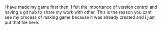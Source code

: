 I have made my game first then, I felt the importance of version control and having a git hub to share my work with other.
This is the reason you cant see my process of making game because it was already created and i just put that file here.
